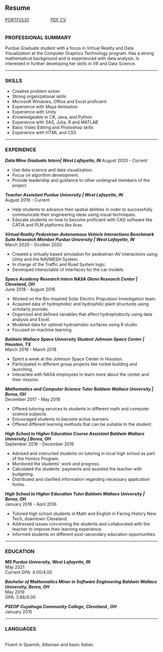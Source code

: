 
## Resume

 [PORTFOLIO](https://anafdal.github.io/) &nbsp; &nbsp;&nbsp; &nbsp; &nbsp;&nbsp;&nbsp;&nbsp;&nbsp;&nbsp;&nbsp;&nbsp;&nbsp; [PDF CV](/pdf/Ana%20F%20Resume2020.pdf)
 <br />
 <br />
### PROFESSIONAL SUMMARY

Purdue Graduate student with a focus in Virtual Reality and Data Visualization at the Computer Graphics Technology program. Has a strong mathematical background and is experienced with data analysis. Is interested in further developing her skills in VR and Data Science.  

---

### SKILLS

* Creative problem solver                      
* Strong organizational skills 
* Microsoft Windows, Office and Excel proficient 
* Experience with Maya Animation 
* Experience with Unity                          
* Knowledgeable in C#, Java,  and Python   
* Experience with SAS, Julia, R and MATLAB      
* Basic Video Editing and Photoshop skills 
* Experience with HTML and CSS 

---
### EXPERIENCE

***Data Mine Graduate Intern| West Lafayette, IN***
August 2020 - Current <br /> 
* Use data science and data visualization.
* Focus on algorithm development.
* Provide leadership and guidance to other undergrad members of the project.
 
***Teacher Assistant  Purdue University | West Lafayette, IN***   
August 2019 - Current <br /> 
* Help students to advance their spatial abilities in order to successfully communicate their engineering ideas using visual techniques. 
* Educate students on how to become proficient with CAD software like CATIA and PLM platforms like Aras. 

***Virtual Reality Pedestrian-Autonomous Vehicle Interactions Benchmark Suite Research Member Purdue University | West Lafayette, IN***  
March 2020 - Ocotber 2020<br />  
* Created a virtually based simulation for pedestrian-AV interactions using Unity and the NAVMESH System. 
* In charge of the Traffic and Road System logic.
* Developed interactable UI interfaces for the car models. 

***Space Academy Research Intern  NASA Glenn Research Center | Cleveland, OH***    
June 2018 - August 2018 <br />  
* Worked on the Bio-Inspired Solar Electric Propulsion Investigation team. 
* Acquired data of hydrophobic and hydrophilic plant structures using scholarly journals. 
* Organized and defined variables that affect hydrophobicity using data analysis and Excel. 
* Modeled data for optimal hydrophobic surfaces using R studio. 
* Focused on machine learning. 

***Baldwin Wallace Space University Student  Johnson Space Center | Houston, TX***   
March 2018 - March 2018 <br /> 
* Spent a week at the Johnson Space Center in Houston. 
* Participated in different group projects like rocket building and launching. 
* Interacted with NASA employees to learn more about the center and their mission. 
  
***Mathematics and Computer Science Tutor  Baldwin Wallace University | Berea, OH***   
December 2017 - May 2018 <br /> 
* Offered tutoring services to students in different math and computer science subjects. 
* Encouraged students to become active learners. 
* Offered different learning methods that can be suitable to the student. 

***High School to Higher Education Course Assistant  Baldwin Wallace University | Berea, OH***   
September 2016 - December 2016 <br />  
* Advised and instructed students on tutoring in local high school as part of the Honors Program.  
* Monitored the students' work and progress. 
* Calculated the students' payments and assisted the teacher with budgeting. 
* Distributed and clarified information regarding necessary application forms. 

***High School to Higher Education Tutor  Baldwin Wallace University | Berea, OH***  
January 2016 - April 2016 <br /> 
* Tutored high school students in Math and English in Facing History New Tech, downtown Cleveland. 
* Addressed issues concerning the students and collaborated with the teacher to improve their learning experience. 
* Informed students on different post-secondary education opportunities. 

---
### EDUCATION

***MS  Purdue University, West Lafayette, IN***<br /> 
May 2021 <br /> 
Current GPA: 4.00/4.00 <br />
 
***Bachelor of Mathematics  Minor in Software Engineering Baldwin Wallace University, Berea, OH***<br /> 
May 2019 <br /> 
GPA: 3.86/4.00 <br /> 

***PSEOP  Cuyahoga Community College, Cleveland , OH***  <br /> 
January 2015 
 <br />  
 
--- 
### LANGUAGES
 <br />
Fluent in Spanish, Albanian and basic Italian. 
 <br />
 <br />
 

<!--For more details see [GitHub Flavored Markdown](https://guides.github.com/features/mastering-markdown/).-->

